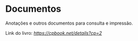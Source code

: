 # Documentos
 Anotações e outros documentos para consulta e impressão.
 
Link do livro: *https://cpbook.net/details?cp=2*
